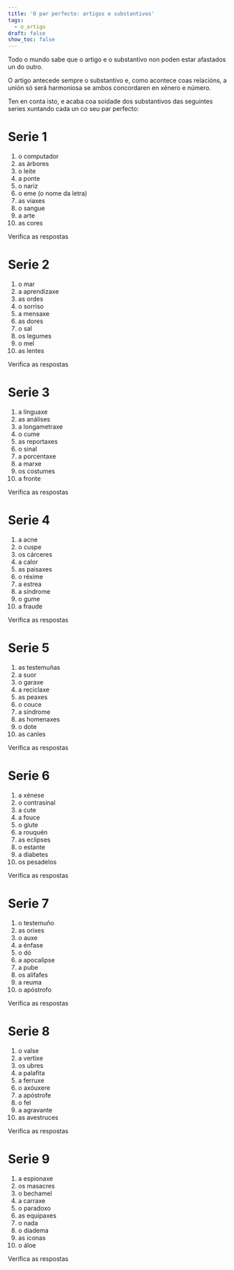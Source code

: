 ```yaml
---
title: 'O par perfecto: artigos e substantivos'
tags:
  - o_artigo
draft: false
show_toc: false
---
```

Todo o mundo sabe que o artigo e o substantivo non poden estar afastados un do outro. 

O artigo antecede sempre o substantivo e, como acontece coas relacións, a unión só será harmoniosa se ambos concordaren en xénero e número.

Ten en conta isto, e acaba coa soidade dos substantivos das seguintes series xuntando cada un co seu par perfecto: 


# Serie 1

1. <e-answer readonly>o</e-answer> computador
2. <e-answer>as</e-answer> árbores
3. <e-answer>o</e-answer> leite
4. <e-answer>a</e-answer> ponte
5. <e-answer>o</e-answer> nariz
6. <e-answer>o</e-answer> eme (o nome da letra)
7. <e-answer>as</e-answer> viaxes
8. <e-answer>o</e-answer> sangue
9. <e-answer>a</e-answer> arte
10. <e-answer>as</e-answer> cores

<e-validate>Verifica as respostas</e-validate>

# Serie 2

1. <e-answer readonly>o</e-answer> mar
2. <e-answer>a</e-answer> aprendizaxe
3. <e-answer>as</e-answer> ordes
4. <e-answer>o</e-answer> sorriso
5. <e-answer>a</e-answer> mensaxe
6. <e-answer>as</e-answer> dores
7. <e-answer>o</e-answer> sal
8. <e-answer>os</e-answer> legumes
9. <e-answer>o</e-answer> mel
10. <e-answer>as</e-answer> lentes

<e-validate>Verifica as respostas</e-validate>

# Serie 3

1. <e-answer readonly>a</e-answer> linguaxe
2. <e-answer>as</e-answer> análises
3. <e-answer>a</e-answer> longametraxe
4. <e-answer>o</e-answer> cume
5. <e-answer>as</e-answer> reportaxes
6. <e-answer>o</e-answer> sinal
7. <e-answer>a</e-answer> porcentaxe
8. <e-answer>a</e-answer> marxe
9. <e-answer>os</e-answer> costumes
10. <e-answer>a</e-answer> fronte

<e-validate>Verifica as respostas</e-validate>

# Serie 4

1. <e-answer readonly>a</e-answer> acne
2. <e-answer>o</e-answer> cuspe
3. <e-answer>os</e-answer> cárceres
4. <e-answer>a</e-answer> calor
5. <e-answer>as</e-answer> paisaxes
6. <e-answer>o</e-answer> réxime
7. <e-answer>a</e-answer> estrea
8. <e-answer>a</e-answer> síndrome
9. <e-answer>o</e-answer> gume
10. <e-answer>a</e-answer> fraude

<e-validate>Verifica as respostas</e-validate>

# Serie 5

1. <e-answer readonly>as</e-answer> testemuñas
2. <e-answer>a</e-answer> suor
3. <e-answer>o</e-answer> garaxe
4. <e-answer>a</e-answer> reciclaxe
5. <e-answer>as</e-answer> peaxes
6. <e-answer>o</e-answer> couce
7. <e-answer>a</e-answer> síndrome
8. <e-answer>as</e-answer> homenaxes
9. <e-answer>o</e-answer> dote
10. <e-answer>as</e-answer> canles

<e-validate>Verifica as respostas</e-validate>

# Serie 6

1. <e-answer readonly>a</e-answer> xénese
2. <e-answer>o</e-answer> contrasinal
3. <e-answer>a</e-answer> cute
4. <e-answer>a</e-answer> fouce
5. <e-answer>o</e-answer> glute
6. <e-answer>a</e-answer> rouquén
7. <e-answer>as</e-answer> eclipses
8. <e-answer>o</e-answer> estante
9. <e-answer>a</e-answer> diabetes
10. <e-answer>os</e-answer> pesadelos

<e-validate>Verifica as respostas</e-validate>

# Serie 7

1. <e-answer readonly>o</e-answer> testemuño
2. <e-answer>as</e-answer> orixes
3. <e-answer>o</e-answer> auxe
4. <e-answer>a</e-answer> énfase
5. <e-answer>o</e-answer> dó
6. <e-answer>a</e-answer> apocalipse
7. <e-answer>a</e-answer> pube
8. <e-answer>os</e-answer> alifafes
9. <e-answer>a</e-answer> reuma
10. <e-answer>o</e-answer> apóstrofo

<e-validate>Verifica as respostas</e-validate>

# Serie 8

1. <e-answer readonly>o</e-answer> valse
2. <e-answer>a</e-answer> vertixe
3. <e-answer>os</e-answer> ubres
4. <e-answer>a</e-answer> palafita
5. <e-answer>a</e-answer> ferruxe
6. <e-answer>o</e-answer> axóuxere
7. <e-answer>a</e-answer> apóstrofe
8. <e-answer>o</e-answer> fel
9. <e-answer>a</e-answer> agravante
10. <e-answer>as</e-answer> avestruces

<e-validate>Verifica as respostas</e-validate>

# Serie 9

1. <e-answer readonly>a</e-answer> espionaxe
2. <e-answer>os</e-answer> masacres
3. <e-answer>o</e-answer> bechamel
4. <e-answer>a</e-answer> carraxe
5. <e-answer>o</e-answer> paradoxo
6. <e-answer>as</e-answer> equipaxes
7. <e-answer>o</e-answer> nada
8. <e-answer>o</e-answer> diadema
9. <e-answer>as</e-answer> iconas
10. <e-answer>o</e-answer> áloe
   
<e-validate>Verifica as respostas</e-validate>
